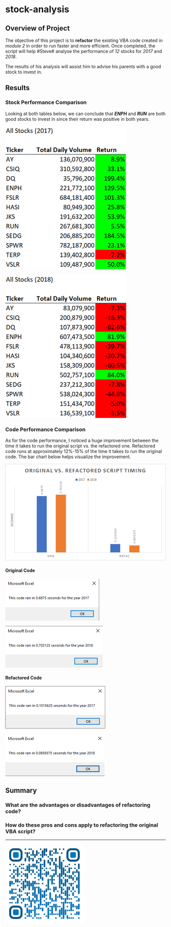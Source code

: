 # stock-analysis
## Overview of Project
The objective of this project is to **refactor** the existing VBA code created in *module 2* in order to run faster and more efficient. Once completed, the script will help #Steve# analyse the performance of *12* stocks for *2017* and *2018*. 

The results of his analysis will assist him to advise his parents with a good stock to invest in.

## Results
### Stock Performance Comparison
Looking at both tables below, we can conclude that ***ENPH*** and ***RUN*** are both good stocks to invest in since their return was positive in both years.

![Time Analysis for 2017](./Resources/VBA_Challenge_2017_Returns.png)

![Time Analysis for 2018](./Resources/VBA_Challenge_2018_Returns.png)

### Code Performance Comparison
As for the code performance, I noticed a huge improvement between the time it takes to run the original script vs. the refactored one. Refactored code runs at approximately 12%-15% of the time it takes to run the original code. The bar chart below helps visualize the improvement.

![Time Analysis for 2017](./Resources/Org_vs_Refac_Time_Analysis.png)

#### Original Code
![Time Analysis for 2017](./Resources/VBA_Challenge_2017_ORG.png)

![Time Analysis for 2018](./Resources/VBA_Challenge_2018_ORG.png)

#### Refactored Code
![Time Analysis for 2017](./Resources/VBA_Challenge_2017.png)

![Time Analysis for 2018](./Resources/VBA_Challenge_2018.png)

## Summary
### What are the advantages or disadvantages of refactoring code?
### How do these pros and cons apply to refactoring the original VBA script?

---

![Saeed Al-Yacoubi](./Resources/qr-code.png)